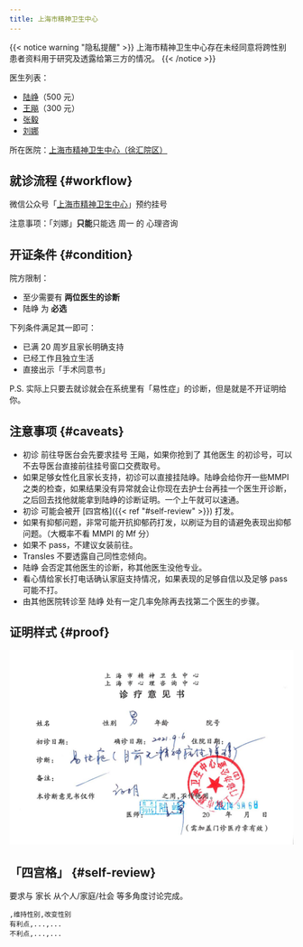 ```yaml
---
title: 上海市精神卫生中心
---
```


{{< notice warning "隐私提醒" >}}
上海市精神卫生中心存在未经同意将跨性别患者资料用于研究及透露给第三方的情况。
{{< /notice >}}

医生列表：

- [陆峥](http://www.smhc.org.cn/MedicalGuide/contents/48/30.html)（500 元）
- [王飚](http://www.smhc.org.cn/MedicalGuide/contents/49/56.html)（300 元）
- [张毅](http://www.smhc.org.cn/MedicalGuide/contents/49/58.html)
- [刘娜](http://www.smhc.org.cn/MedicalGuide/contents/51/183.html)

所在医院：[上海市精神卫生中心（徐汇院区）](https://amap.com/place/B0HR6N4LN1)

## 就诊流程 {#workflow}

微信公众号「[上海市精神卫生中心](weixin://gh_6a6822361870)」预约挂号

注意事项：「刘娜」**只能**只能选 周一 的 心理咨询

## 开证条件 {#condition}

院方限制：

- 至少需要有 **两位医生的诊断**
- 陆峥 为 **必选**

下列条件满足其一即可：

- 已满 20 周岁且家长明确支持
- 已经工作且独立生活
- 直接出示「手术同意书」

P.S. 实际上只要去就诊就会在系统里有「易性症」的诊断，但是就是不开证明给你。

## 注意事项 {#caveats}

- 初诊 前往导医台会先要求挂号 王飚，如果你抢到了 其他医生 的初诊号，可以不去导医台直接前往挂号窗口交费取号。
- 如果足够女性化且家长支持，初诊可以直接挂陆峥。陆峥会给你开一些MMPI之类的检查，如果结果没有异常就会让你现在去护士台再挂一个医生开诊断，之后回去找他就能拿到陆峥的诊断证明。一个上午就可以速通。
- 初诊 可能会被开 [四宫格]({{< ref "#self-review" >}}) 打发。
- 如果有抑郁问题，非常可能开抗抑郁药打发，以刷证为目的请避免表现出抑郁问题。（大概率不看 MMPI 的 Mf 分）
- 如果不 pass，不建议女装前往。
- Transles 不要透露自己同性恋倾向。
- 陆峥 会否定其他医生的诊断，称其他医生没他专业。
- 看心情给家长打电话确认家庭支持情况，如果表现的足够自信以及足够 pass 可能不打。
- 由其他医院转诊至 陆峥 处有一定几率免除再去找第二个医生的步骤。

## 证明样式 {#proof}

![证明](proof.jpg)

## 「四宫格」 {#self-review}

要求与 家长 从个人/家庭/社会 等多角度讨论完成。

```csv
,维持性别,改变性别
有利点,...,...
不利点,...,...
```
